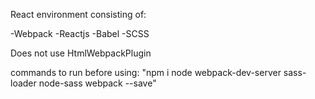 React environment consisting of:

-Webpack
-Reactjs
-Babel
-SCSS

Does not use HtmlWebpackPlugin

commands to run before using:
"npm i node webpack-dev-server sass-loader node-sass webpack --save"
